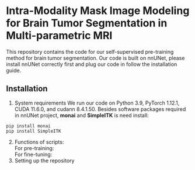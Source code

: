 # Intra-Modality Mask Image Modeling for Brain Tumor Segmentation in Multi-parametric MRI
This repository contains the code for our self-supervised pre-training method for brain tumor segmentation. Our code is built on nnUNet, please install nnUNet correctly first and plug our code in follow the installation guide.
## Installation
1. System requirements
We run our code on Python 3.9, PyTorch 1.12.1, CUDA 11.6.0, and cudann 8.4.1.50. Besides software packages required in nnUNet project, **monai** and **SimpleITK** is need install:
```
pip install monai
pip install SimpleITK
```
2. Functions of scripts:   
For pre-training:   
For fine-tuning:
3. Setting up the repository
